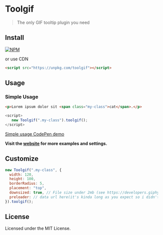 # Toolgif

>The only GIF tooltip plugin you need


## Install

[![NPM](https://nodei.co/npm/toolgif.png?mini=true)](https://www.npmjs.com/package/toolgif/)

or use CDN
```html
<script src="https://unpkg.com/toolgif"></script>
```

## Usage

### Simple Usage

```html
<p>Lorem ipsum dolor sit <span class="my-class">cat</span>.</p>
```

```js
<script>
   new Toolgif(".my-class").toolgif();
</script>
```
[Simple usage CodePen demo ](https://codepen.io/anon/pen/VxPYwW/)

**Visit the [website](https://mburakerman.github.io/toolgif/) for more examples and settings.**


## Customize

```js
new Toolgif(".my-class", {
  width: 120,
  height: 100,
  borderRadius: 5,
  placement: "top",
  downsized: true, // File size under 2mb (see https://developers.giphy.com/docs/)
  preloader: // data url here(it's kinda long as you expect so i didn't put here)
}).toolgif();
```


## License

Licensed under the MIT License.
